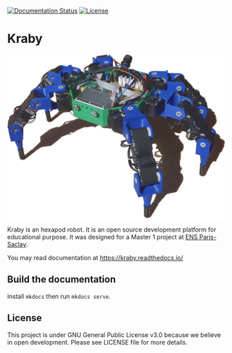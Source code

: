 [![Documentation Status](https://img.shields.io/readthedocs/kraby?style=flat-square)](https://kraby.readthedocs.io/en/latest/)
[![License](https://img.shields.io/github/license/erdnaxe/kraby?style=flat-square)](LICENSE)

# Kraby

![Hexapod robot](docs/img/hexapod.jpg)

Kraby is an hexapod robot.
It is an open source development platform for educational purpose.
It was designed for a Master 1
project at [ENS Paris-Saclay](https://ens-paris-saclay.fr/).

You may read documentation at <https://kraby.readthedocs.io/>

## Build the documentation

Install `mkdocs` then run `mkdocs serve`.

## License

This project is under GNU General Public License v3.0 because we believe in
open development. Please see LICENSE file for more details.
